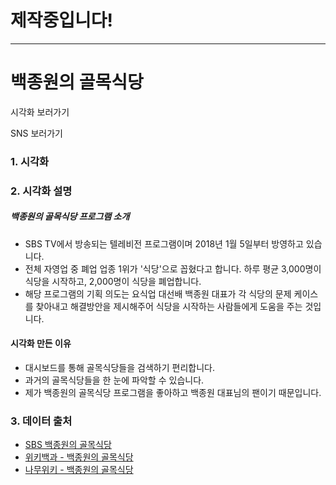 # 제작중입니다!
------------------------------------------------------------------------------------------------------

# 백종원의 골목식당

시각화 보러가기

SNS 보러가기

### 1. 시각화

### 2. 시각화 설명

##### 백종원의 골목식당 프로그램 소개
  - SBS TV에서 방송되는 텔레비전 프로그램이며 2018년 1월 5일부터 방영하고 있습니다. 
  - 전체 자영업 중 폐업 업종 1위가 '식당'으로 꼽혔다고 합니다. 하루 평균 3,000명이 식당을 시작하고, 2,000명이 식당을 폐업합니다. 
  - 해당 프로그램의 기획 의도는 요식업 대선배 백종원 대표가 각 식당의 문제 케이스를 찾아내고 해결방안을 제시해주어 식당을 시작하는 사람들에게 도움을 주는 것입니다.

#### 시각화 만든 이유

- 대시보드를 통해 골목식당들을 검색하기 편리합니다.
- 과거의 골목식당들을 한 눈에 파악할 수 있습니다.
- 제가 백종원의 골목식당 프로그램을 좋아하고 백종원 대표님의 팬이기 때문입니다.

### 3. 데이터 출처
- [SBS 백종원의 골목식당](https://programs.sbs.co.kr/enter/street/main)
- [위키백과 - 백종원의 골목식당](https://ko.wikipedia.org/wiki/%EB%B0%B1%EC%A2%85%EC%9B%90%EC%9D%98_%EA%B3%A8%EB%AA%A9%EC%8B%9D%EB%8B%B9)
- [나무위키 - 백종원의 골목식당](https://namu.wiki/w/%EB%B0%B1%EC%A2%85%EC%9B%90%EC%9D%98%20%EA%B3%A8%EB%AA%A9%EC%8B%9D%EB%8B%B9)
